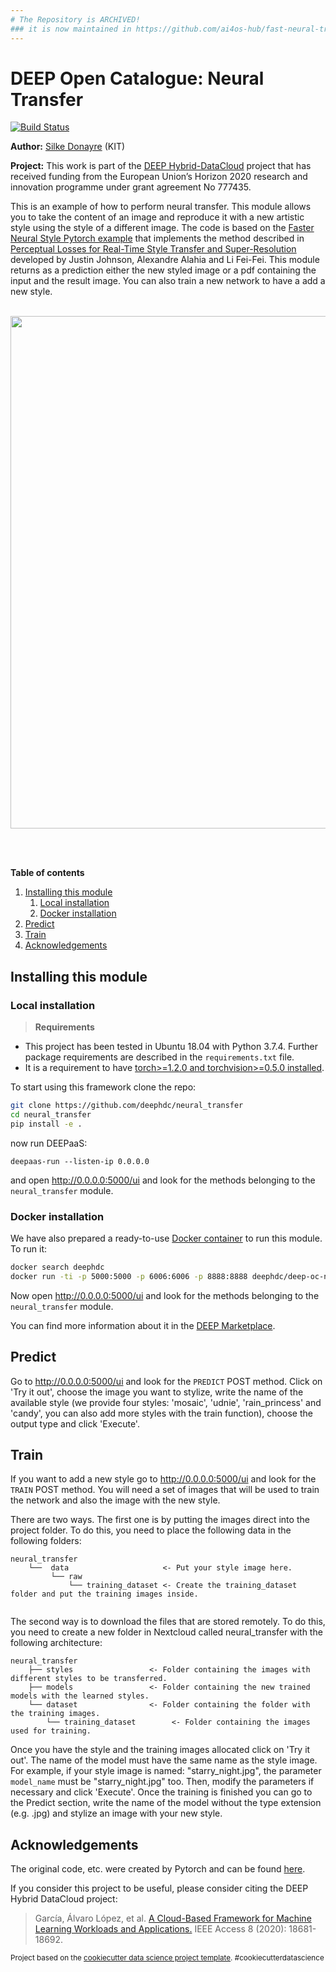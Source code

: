 ```yaml
---
# The Repository is ARCHIVED!
### it is now maintained in https://github.com/ai4os-hub/fast-neural-transfer/
---
```


DEEP Open Catalogue: Neural Transfer
==============================

[![Build Status](https://jenkins.indigo-datacloud.eu/buildStatus/icon?job=Pipeline-as-code/DEEP-OC-org/neural_transfer/master)](https://jenkins.indigo-datacloud.eu/job/Pipeline-as-code/job/DEEP-OC-org/job/neural_transfer/job/master)

**Author:** [Silke Donayre](https://github.com/SilkeDH) (KIT)

**Project:** This work is part of the [DEEP Hybrid-DataCloud](https://deep-hybrid-datacloud.eu/) project that has received funding from the European Union’s Horizon 2020 research and innovation programme under grant agreement No 777435.

This is an example of how to perform neural transfer. This module allows you to take the content of an image and reproduce it with a new artistic style using the style of a different image. The code is based on the [Faster Neural Style Pytorch example](https://github.com/pytorch/examples/tree/master/fast_neural_style) that implements the method described in [Perceptual Losses for Real-Time Style Transfer and Super-Resolution](https://arxiv.org/abs/1603.08155) developed by Justin Johnson, Alexandre Alahia and Li Fei-Fei. This module returns as a prediction either the new styled image or a pdf containing the input and the result image. You can also train a new network to have a add a new style.<br/><br/>

<p align="center">
<img src="./reports/figures/deep_examples.png" width="820">
</p>
<br/><br/>

**Table of contents**
1. [Installing this module](#installing-this-module)
    1. [Local installation](#local-installation)
    2. [Docker installation](#docker-installation)
2. [Predict](#predict)
2. [Train](#train)
3. [Acknowledgements](#acknowledgments)

## Installing this module

### Local installation

> **Requirements**

- This project has been tested in Ubuntu 18.04 with Python 3.7.4. Further package requirements are described in the `requirements.txt` file.
- It is a requirement to have [torch>=1.2.0 and torchvision>=0.5.0 installed](https://pytorch.org/get-started/locally/). 

To start using this framework clone the repo:

```bash
git clone https://github.com/deephdc/neural_transfer
cd neural_transfer
pip install -e .
```
now run DEEPaaS:
```
deepaas-run --listen-ip 0.0.0.0
```
and open http://0.0.0.0:5000/ui and look for the methods belonging to the `neural_transfer` module.

### Docker installation

We have also prepared a ready-to-use [Docker container](https://github.com/deephdc/DEEP-OC-neural_transfer) to
run this module. To run it:

```bash
docker search deephdc
docker run -ti -p 5000:5000 -p 6006:6006 -p 8888:8888 deephdc/deep-oc-neural_transfer
```

Now open http://0.0.0.0:5000/ui and look for the methods belonging to the `neural_transfer` module.


You can find more information about it in the [DEEP Marketplace](https://marketplace.deep-hybrid-datacloud.eu/modules/deep-oc-neural_transfer.html).

## Predict

Go to http://0.0.0.0:5000/ui and look for the `PREDICT` POST method. Click on 'Try it out', choose the image you want to stylize, write the name of the available style (we provide four styles: 'mosaic', 'udnie', 'rain_princess' and 'candy', you can also add more styles with the train function), choose the output type and click 'Execute'.

## Train

If you want to add a new style go to http://0.0.0.0:5000/ui and look for the `TRAIN` POST method. You will need a set of images that will be used to train the network and also the image with the new style.

There are two ways. The first one is by putting the images direct into the project folder. To do this, you need to place the following data in the following folders:

```
neural_transfer
    └──  data                     <- Put your style image here.             
         └── raw 
             └── training_dataset <- Create the training_dataset folder and put the training images inside.
         
```

The second way is to download the files that are stored remotely. To do this, you need to create a new folder in Nextcloud called neural_transfer with the following architecture:

```
neural_transfer
    ├── styles                 <- Folder containing the images with different styles to be transferred.
    ├── models                 <- Folder containing the new trained models with the learned styles.
    └── dataset                <- Folder containing the folder with the training images.
        └── training_dataset        <- Folder containing the images used for training.
```

Once you have the style and the training images allocated click on 'Try it out'. The name of the model must have the same name as the style image. For example, if your style image is named: "starry_night.jpg", the parameter `model_name` must be "starry_night.jpg" too. Then, modify the parameters if necessary and click 'Execute'. Once the training is finished you can go to the Predict section, write the name of the model without the type extension (e.g. .jpg) and stylize an image with your new style.


## Acknowledgements

The original code, etc. were created by Pytorch and can be found [here](https://github.com/pytorch/examples/tree/master/fast_neural_style).

If you consider this project to be useful, please consider citing the DEEP Hybrid DataCloud project:

> García, Álvaro López, et al. [A Cloud-Based Framework for Machine Learning Workloads and Applications.](https://ieeexplore.ieee.org/abstract/document/8950411/authors) IEEE Access 8 (2020): 18681-18692. 

<p><small>Project based on the <a target="_blank" href="https://drivendata.github.io/cookiecutter-data-science/">cookiecutter data science project template</a>. #cookiecutterdatascience</small></p>
